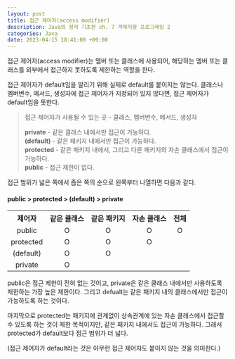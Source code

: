 ```yaml
---
layout: post
title: 접근 제어자(access modifier)
description: Java의 정석 기초편 ch. 7 객체지향 프로그래밍 2
categories: Java
date: 2023-04-15 18:41:00 +09:00
---
```

접근 제어자(access modifier)는 멤버 또는 클래스에 사용되어, 해당하는 멤버 또는 클래스를 외부에서 접근하지 못하도록 제한하는 역할을 한다.

접근 제어자가 default임을 알리기 위해 실제로 default를 붙이지는 않는다. 클래스나 멤버변수, 메서드, 생성자에 접근 제어자가 지정되어 있지 않다면, 접근 제어자가 default임을 뜻한다.

> 접근 제어자가 사용될 수 있는 곳 - 클래스, 멤버변수, 메서드, 생성자
>
> **private** - 같은 클래스 내에서만 접근이 가능하다.\
> **(default)** - 같은 패키지 내에서만 접근이 가능하다.\
> **protected** - 같은 패키지 내에서, 그리고 다른 패키지의 자손 클래스에서 접근이 가능하다.\
> **public** - 접근 제한이 없다.

접근 범위가 넓은 쪽에서 좁은 쪽의 순으로 왼쪽부터 나열하면 다음과 같다.

#### public > protected > (default) > private

<table>
  <tr>
    <th>제어자</th>
    <th>같은 클래스</th>
    <th>같은 패키지</th>
    <th>자손 클래스</th>
    <th>전체</th>
  </tr>
  <tr>
    <td style="text-align:center">public</td>
    <td style="text-align:center">O</td>
    <td style="text-align:center">O</td>
    <td style="text-align:center">O</td>
    <td style="text-align:center">O</td>
  </tr>
  <tr>
    <td style="text-align:center">protected</td>
    <td style="text-align:center">O</td>
    <td style="text-align:center">O</td>
    <td style="text-align:center">O</td>
    <td style="text-align:center"></td>
  </tr>
  <tr>
    <td style="text-align:center">(default)</td>
    <td style="text-align:center">O</td>
    <td style="text-align:center">O</td>
    <td style="text-align:center"></td>
    <td style="text-align:center"></td>
  </tr>
  <tr>
    <td style="text-align:center">private</td>
    <td style="text-align:center">O</td>
    <td style="text-align:center"></td>
    <td style="text-align:center"></td>
    <td style="text-align:center"></td>
  </tr>
</table>

public은 접근 제한이 전혀 없는 것이고, private은 같은 클래스 내에서만 사용하도록 제한하는 가장 높은 제한이다. 그리고 defualt는 같은 패키지 내의 클래스에서만 접근이 가능하도록 하는 것이다.

마지막으로 protected는 패키지에 관계없이 상속관계에 있는 자손 클래스에서 접근할 수 있도록 하는 것이 제한 목적이지만, 같은 패키지 내에서도 접근이 가능하다. 그래서 protected가 default보다 접근 범위가 더 넓다. 

(접근 제어자가 default라는 것은 아무런 접근 제어자도 붙이지 않는 것을 의미한다.)
